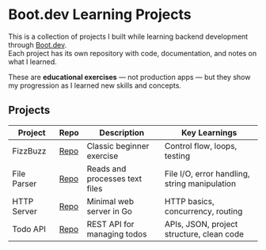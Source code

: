 # Boot.dev Learning Projects

This is a collection of projects I built while learning backend development through [Boot.dev](https://boot.dev).  
Each project has its own repository with code, documentation, and notes on what I learned.

These are **educational exercises** — not production apps — but they show my progression as I learned new skills and concepts.

## Projects

| Project | Repo | Description | Key Learnings |
|---------|------|-------------|---------------|
| FizzBuzz | [Repo](https://github.com/yourname/fizzbuzz) | Classic beginner exercise | Control flow, loops, testing |
| File Parser | [Repo](https://github.com/yourname/file-parser) | Reads and processes text files | File I/O, error handling, string manipulation |
| HTTP Server | [Repo](https://github.com/yourname/http-server) | Minimal web server in Go | HTTP basics, concurrency, routing |
| Todo API | [Repo](https://github.com/yourname/todo-api) | REST API for managing todos | APIs, JSON, project structure, clean code |

